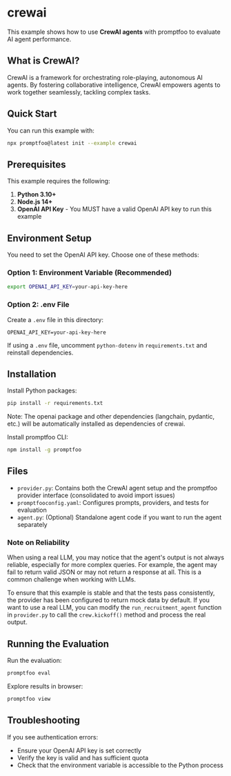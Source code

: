 # crewai

This example shows how to use **CrewAI agents** with promptfoo to evaluate AI agent performance.

## What is CrewAI?

CrewAI is a framework for orchestrating role-playing, autonomous AI agents. By fostering collaborative intelligence, CrewAI empowers agents to work together seamlessly, tackling complex tasks.

## Quick Start

You can run this example with:

```bash
npx promptfoo@latest init --example crewai
```

## Prerequisites

This example requires the following:

1. **Python 3.10+**
2. **Node.js 14+**
3. **OpenAI API Key** - You MUST have a valid OpenAI API key to run this example

## Environment Setup

You need to set the OpenAI API key. Choose one of these methods:

### Option 1: Environment Variable (Recommended)

```bash
export OPENAI_API_KEY=your-api-key-here
```

### Option 2: .env File

Create a `.env` file in this directory:

```dotenv
OPENAI_API_KEY=your-api-key-here
```

If using a `.env` file, uncomment `python-dotenv` in `requirements.txt` and reinstall dependencies.

## Installation

Install Python packages:

```bash
pip install -r requirements.txt
```

Note: The openai package and other dependencies (langchain, pydantic, etc.) will be automatically installed as dependencies of crewai.

Install promptfoo CLI:

```bash
npm install -g promptfoo
```

## Files

- `provider.py`: Contains both the CrewAI agent setup and the promptfoo provider interface (consolidated to avoid import issues)
- `promptfooconfig.yaml`: Configures prompts, providers, and tests for evaluation
- `agent.py`: (Optional) Standalone agent code if you want to run the agent separately

### Note on Reliability

When using a real LLM, you may notice that the agent's output is not always reliable, especially for more complex queries. For example, the agent may fail to return valid JSON or may not return a response at all. This is a common challenge when working with LLMs.

To ensure that this example is stable and that the tests pass consistently, the provider has been configured to return mock data by default. If you want to use a real LLM, you can modify the `run_recruitment_agent` function in `provider.py` to call the `crew.kickoff()` method and process the real output.

## Running the Evaluation

Run the evaluation:

```bash
promptfoo eval
```

Explore results in browser:

```bash
promptfoo view
```

## Troubleshooting

If you see authentication errors:

- Ensure your OpenAI API key is set correctly
- Verify the key is valid and has sufficient quota
- Check that the environment variable is accessible to the Python process
